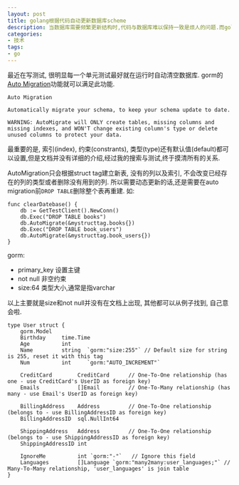 ```yaml
---
layout: post
title: golang根据代码自动更新数据库scheme
description: 当数据库需要频繁更新结构时,代码与数据库难以保持一致是烦人的问题.而golang的gorm库,有Auto Migration功能,可以根据go里的struct tag自动更新数据库结构, 非常方便.
categories:
- 技术
tags:
- go
---
```


最近在写测试, 很明显每一个单元测试最好就在运行时自动清空数据库. gorm的[Auto Migration](http://jinzhu.me/gorm/database.html#migration)功能就可以满足此功能.

```
Auto Migration

Automatically migrate your schema, to keep your schema update to date.

WARNING: AutoMigrate will ONLY create tables, missing columns and missing indexes, and WON'T change existing column's type or delete unused columns to protect your data.
```

最重要的是, 索引(index), 约束(constrants), 类型(type)还有默认值(default)都可以设置,但是文档并没有详细的介绍,经过我的搜索与测试,终于摸清所有的关系.

AutoMigration只会根据struct tag建立新表, 没有的列以及索引, 不会改变已经存在的列的类型或者删除没有用到的列. 所以需要动态更新的话,还是需要在auto migration前```DROP TABLE```删除整个表再重建. 如:

```
func clearDatebase() {
	db := GetTestClient().NewConn()
	db.Exec("DROP TABLE books")
	db.AutoMigrate(&mystructtag.books{})
	db.Exec("DROP TABLE book_users")
	db.AutoMigrate(&mystructtag.book_users{})
}
```

gorm:
* primary_key 设置主键
* not null 非空约束
* size:64 类型大小,通常是指varchar

以上主要就是size和not null并没有在文档上出现, 其他都可以从例子找到, 自己意会啦.

```
type User struct {
    gorm.Model
    Birthday     time.Time
    Age          int
    Name         string  `gorm:"size:255"` // Default size for string is 255, reset it with this tag
    Num          int     `gorm:"AUTO_INCREMENT"`

    CreditCard        CreditCard      // One-To-One relationship (has one - use CreditCard's UserID as foreign key)
    Emails            []Email         // One-To-Many relationship (has many - use Email's UserID as foreign key)

    BillingAddress    Address         // One-To-One relationship (belongs to - use BillingAddressID as foreign key)
    BillingAddressID  sql.NullInt64

    ShippingAddress   Address         // One-To-One relationship (belongs to - use ShippingAddressID as foreign key)
    ShippingAddressID int

    IgnoreMe          int `gorm:"-"`   // Ignore this field
    Languages         []Language `gorm:"many2many:user_languages;"` // Many-To-Many relationship, 'user_languages' is join table
}
```
